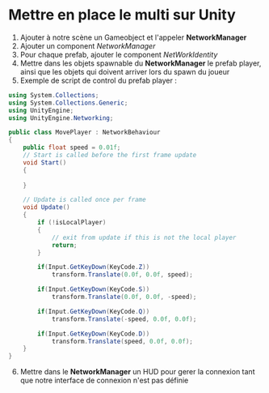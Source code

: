 # Mettre en place le multi sur Unity

1. Ajouter à notre scène un Gameobject et l'appeler **NetworkManager**
2. Ajouter un component *NetworkManager*
3. Pour chaque prefab, ajouter le component *NetWorkIdentity*
4. Mettre dans les objets spawnable du **NetworkManager** le prefab player, ainsi que les objets qui doivent arriver lors du spawn du joueur
5. Exemple de script de control du prefab player :
```c#
using System.Collections;
using System.Collections.Generic;
using UnityEngine;
using UnityEngine.Networking;

public class MovePlayer : NetworkBehaviour
{
    public float speed = 0.01f;
    // Start is called before the first frame update
    void Start()
    {
        
    }

    // Update is called once per frame
    void Update()
    {
        if (!isLocalPlayer)
        {
            // exit from update if this is not the local player
            return;
        }

        if(Input.GetKeyDown(KeyCode.Z))
            transform.Translate(0.0f, 0.0f, speed);

        if(Input.GetKeyDown(KeyCode.S))
            transform.Translate(0.0f, 0.0f, -speed);

        if(Input.GetKeyDown(KeyCode.Q))
            transform.Translate(-speed, 0.0f, 0.0f);

        if(Input.GetKeyDown(KeyCode.D))
            transform.Translate(speed, 0.0f, 0.0f);
    }
}
```
6. Mettre dans le **NetworkManager** un HUD pour gerer la connexion tant que notre interface de connexion n'est pas définie 
